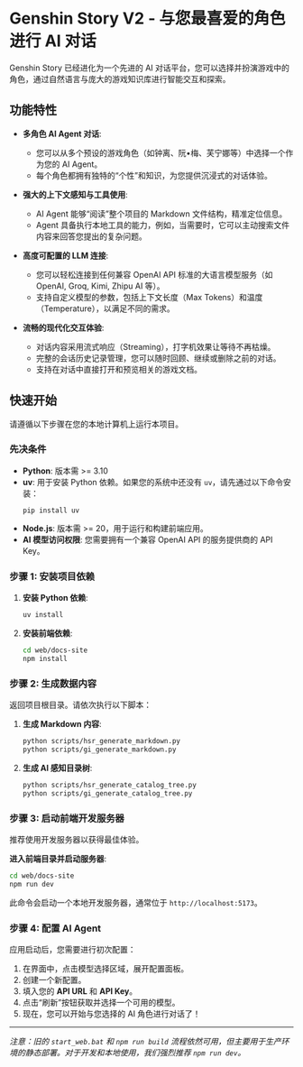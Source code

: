 # Genshin Story V2 - 与您最喜爱的角色进行 AI 对话

Genshin Story 已经进化为一个先进的 AI 对话平台，您可以选择并扮演游戏中的角色，通过自然语言与庞大的游戏知识库进行智能交互和探索。

## 功能特性

-   **多角色 AI Agent 对话**:
    -   您可以从多个预设的游戏角色（如钟离、阮•梅、芙宁娜等）中选择一个作为您的 AI Agent。
    -   每个角色都拥有独特的“个性”和知识，为您提供沉浸式的对话体验。

-   **强大的上下文感知与工具使用**:
    -   AI Agent 能够“阅读”整个项目的 Markdown 文件结构，精准定位信息。
    -   Agent 具备执行本地工具的能力，例如，当需要时，它可以主动搜索文件内容来回答您提出的复杂问题。

-   **高度可配置的 LLM 连接**:
    -   您可以轻松连接到任何兼容 OpenAI API 标准的大语言模型服务（如 OpenAI, Groq, Kimi, Zhipu AI 等）。
    -   支持自定义模型的参数，包括上下文长度（Max Tokens）和温度（Temperature），以满足不同的需求。

-   **流畅的现代化交互体验**:
    -   对话内容采用流式响应（Streaming），打字机效果让等待不再枯燥。
    -   完整的会话历史记录管理，您可以随时回顾、继续或删除之前的对话。
    -   支持在对话中直接打开和预览相关的游戏文档。

## 快速开始

请遵循以下步骤在您的本地计算机上运行本项目。

### 先决条件

-   **Python**: 版本需 >= 3.10
-   **uv**: 用于安装 Python 依赖。如果您的系统中还没有 `uv`，请先通过以下命令安装：
    ```shell
    pip install uv
    ```
-   **Node.js**: 版本需 >= 20，用于运行和构建前端应用。
-   **AI 模型访问权限**: 您需要拥有一个兼容 OpenAI API 的服务提供商的 API Key。

### 步骤 1: 安装项目依赖

1.  **安装 Python 依赖**:
    ```bash
    uv install
    ```

2.  **安装前端依赖**:
    ```bash
    cd web/docs-site
    npm install
    ```

### 步骤 2: 生成数据内容

返回项目根目录。请依次执行以下脚本：

1.  **生成 Markdown 内容**:
    ```bash
    python scripts/hsr_generate_markdown.py
    python scripts/gi_generate_markdown.py
    ```

2.  **生成 AI 感知目录树**:
    ```bash
    python scripts/hsr_generate_catalog_tree.py
    python scripts/gi_generate_catalog_tree.py
    ```

### 步骤 3: 启动前端开发服务器

推荐使用开发服务器以获得最佳体验。

**进入前端目录并启动服务器**:
```bash
cd web/docs-site
npm run dev
```
此命令会启动一个本地开发服务器，通常位于 `http://localhost:5173`。

### 步骤 4: 配置 AI Agent

应用启动后，您需要进行初次配置：

1.  在界面中，点击模型选择区域，展开配置面板。
2.  创建一个新配置。
3.  填入您的 **API URL** 和 **API Key**。
4.  点击“刷新”按钮获取并选择一个可用的模型。
5.  现在，您可以开始与您选择的 AI 角色进行对话了！

---

*注意：旧的 `start_web.bat` 和 `npm run build` 流程依然可用，但主要用于生产环境的静态部署。对于开发和本地使用，我们强烈推荐 `npm run dev`。*